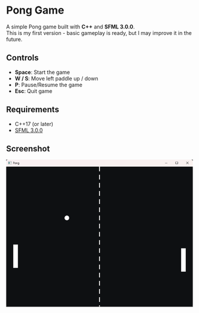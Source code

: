 # Pong Game

A simple Pong game built with **C++** and **SFML 3.0.0**.  
This is my first version - basic gameplay is ready, but I may improve it in the future.

## Controls
- **Space**: Start the game
- **W / S**: Move left paddle up / down  
- **P**: Pause/Resume the game
- **Esc**: Quit game  

## Requirements
- C++17 (or later)  
- [SFML 3.0.0](https://www.sfml-dev.org/)  

## Screenshot
![Screenshot](screenshot/1.png)
